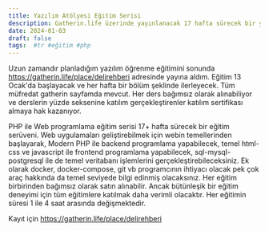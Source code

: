 ```yaml
---
title: Yazılım Atölyesi Eğitim Serisi
description: Gatherin.life üzerinde yayınlanacak 17 hafta sürecek bir yazılım öğrenme serüveni
date: 2024-01-03
draft: false
tags:  #tr #eğitim #php
---
```


Uzun zamandır planladığım yazılım öğrenme eğitimini sonunda https://gatherin.life/place/delirehberi adresinde yayına aldım. 
Eğitim 13 Ocak'da başlayacak ve her hafta bir bölüm şeklinde ilerleyecek. Tüm müfredat gatherin sayfamda mevcut. 
Her ders bağımsız olarak alınabiliyor ve derslerin yüzde seksenine katılım gerçekleştirenler katılım sertifikası almaya hak kazanıyor. 

PHP ile Web programlama eğitim serisi 17+ hafta sürecek bir eğitim serüveni.
Web uygulamaları geliştirebilmek için webin temellerinden başlayarak, Modern PHP ile backend programlama yapabilecek, 
temel html-css ve javascript ile frontend programlama yapabilecek, sql-mysql-postgresql ile de temel veritabanı işlemlerini 
gerçekleştirebileceksiniz. Ek olarak docker, docker-compose, git vb programcının ihtiyacı olacak pek çok araç hakkında da 
temel seviyede bilgi edinmiş olacaksınız. Her eğitim birbirinden bağımsız olarak satın alınabilir. Ancak bütünleşik 
bir eğitim deneyimi için tüm eğitimlere katılmak daha verimli olacaktır.
Her eğitimin süresi 1 ile 4 saat arasında değişmektedir.

Kayıt için https://gatherin.life/place/delirehberi
